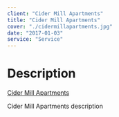 ```yaml
---
client: "Cider Mill Apartments"
title: "Cider Mill Apartments"
cover: "./cidermillapartments.jpg"
date: "2017-01-03"
service: "Service"
---
```

# Description

[Cider Mill Apartments](https://leadingmindsexecutivecoaching.com/)

Cider Mill Apartments description